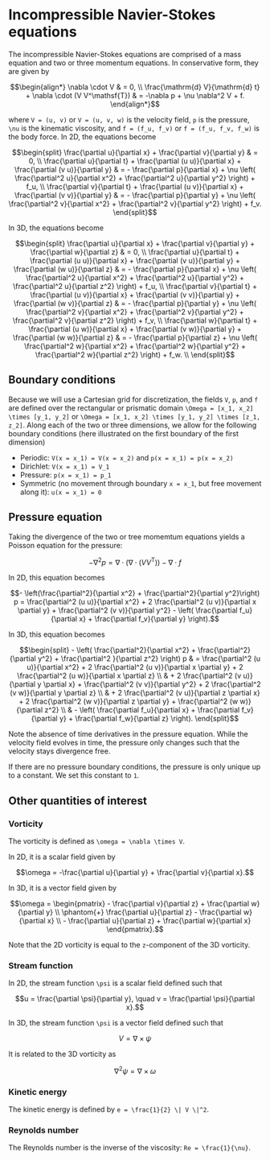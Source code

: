 # Incompressible Navier-Stokes equations

The incompressible Navier-Stokes equations are comprised of a mass equation and
two or three momentum equations. In conservative form, they are given by

```math
\begin{align*}
\nabla \cdot V & = 0, \\
\frac{\mathrm{d} V}{\mathrm{d} t} + \nabla \cdot (V V^\mathsf{T}) & = -\nabla p +
\nu \nabla^2 V + f.
\end{align*}
```

where ``V = (u, v)`` or ``V = (u, v, w)`` is the velocity field, ``p`` is the
pressure, ``\nu`` is the kinematic viscosity, and ``f = (f_u, f_v)`` or ``f =
(f_u, f_v, f_w)`` is the body force. In 2D, the equations become

```math
\begin{split}
    \frac{\partial u}{\partial x} + \frac{\partial v}{\partial y} & = 0, \\
    \frac{\partial u}{\partial t} + \frac{\partial (u u)}{\partial x} +
    \frac{\partial (v u)}{\partial y} & = - \frac{\partial p}{\partial x} +
    \nu \left( \frac{\partial^2 u}{\partial x^2} + \frac{\partial^2
    u}{\partial y^2} \right) + f_u, \\
    \frac{\partial v}{\partial t} + \frac{\partial (u v)}{\partial x} +
    \frac{\partial (v v)}{\partial y} & = - \frac{\partial p}{\partial y} +
    \nu \left( \frac{\partial^2 v}{\partial x^2} + \frac{\partial^2
    v}{\partial y^2} \right) + f_v.
\end{split}
```

In 3D, the equations become

```math
\begin{split}
    \frac{\partial u}{\partial x} + \frac{\partial v}{\partial y} +
    \frac{\partial w}{\partial z} & = 0, \\
    \frac{\partial u}{\partial t} + \frac{\partial (u u)}{\partial x} +
    \frac{\partial (v u)}{\partial y} + \frac{\partial (w u)}{\partial z} & = -
    \frac{\partial p}{\partial x} + \nu \left( \frac{\partial^2 u}{\partial
    x^2} + \frac{\partial^2 u}{\partial y^2} + \frac{\partial^2 u}{\partial
    z^2} \right) + f_u, \\
    \frac{\partial v}{\partial t} + \frac{\partial (u v)}{\partial x} +
    \frac{\partial (v v)}{\partial y} + \frac{\partial (w v)}{\partial z} & = -
    \frac{\partial p}{\partial y} + \nu \left( \frac{\partial^2 v}{\partial
    x^2} + \frac{\partial^2 v}{\partial y^2} + \frac{\partial^2 v}{\partial
    z^2}  \right) + f_v, \\
    \frac{\partial w}{\partial t} + \frac{\partial (u w)}{\partial x} +
    \frac{\partial (v w)}{\partial y} + \frac{\partial (w w)}{\partial z} & = -
    \frac{\partial p}{\partial z} + \nu \left( \frac{\partial^2 w}{\partial
    x^2} + \frac{\partial^2 w}{\partial y^2} + \frac{\partial^2 w}{\partial
    z^2}  \right) + f_w. \\
\end{split}
```

## Boundary conditions

Because we will use a Cartesian grid for discretization, the fields ``V``,
``p``, and ``f`` are defined over the rectangular or prismatic domain ``\Omega
= [x_1, x_2] \times [y_1, y_2]`` or ``\Omega = [x_1, x_2] \times [y_1, y_2]
\times [z_1, z_2]``. Along each of the two or three dimensions, we allow for
the following boundary conditions (here illustrated on the first boundary of
the first dimension)

- Periodic: ``V(x = x_1) = V(x = x_2)`` and ``p(x = x_1) = p(x = x_2)``
- Dirichlet: ``V(x = x_1) = V_1``
- Pressure: ``p(x = x_1) = p_1``
- Symmetric (no movement through boundary ``x = x_1``, but free movement along
  it): ``u(x = x_1) = 0``

## Pressure equation

Taking the divergence of the two or tree momemtum equations yields a Poisson
equation for the pressure:

```math
- \nabla^2 p = \nabla \cdot \left( \nabla \cdot (V V^\mathsf{T}) \right) -
\nabla \cdot f
```

In 2D, this equation becomes

```math
- \left(\frac{\partial^2}{\partial x^2} + \frac{\partial^2}{\partial
y^2}\right) p = \frac{\partial^2 (u u)}{\partial x^2} + 2 \frac{\partial^2 (u
v)}{\partial x \partial y} + \frac{\partial^2 (v v)}{\partial y^2} - \left( \frac{\partial f_u}{\partial x} + \frac{\partial f_v}{\partial y} \right).
```

In 3D, this equation becomes

```math
\begin{split}
    - \left( \frac{\partial^2}{\partial x^2} + \frac{\partial^2}{\partial
    y^2} + \frac{\partial^2 }{\partial z^2} \right) p
    & = \frac{\partial^2 (u u)}{\partial x^2}
    + 2 \frac{\partial^2 (u v)}{\partial x \partial y}
    + 2 \frac{\partial^2 (u w)}{\partial x \partial z} \\
    & + 2 \frac{\partial^2 (v u)}{\partial y \partial x}
    +   \frac{\partial^2 (v v)}{\partial y^2}
    + 2 \frac{\partial^2 (v w)}{\partial y \partial z} \\
    & + 2 \frac{\partial^2 (v u)}{\partial z \partial x}
    + 2 \frac{\partial^2 (w v)}{\partial z \partial y}
    +   \frac{\partial^2 (w w)}{\partial z^2} \\
    & - \left( \frac{\partial f_u}{\partial x} + \frac{\partial f_v}{\partial
    y} + \frac{\partial f_w}{\partial z} \right).
\end{split}
```

Note the absence of time derivatives in the pressure equation. While the
velocity field evolves in time, the pressure only changes such that the
velocity stays divergence free.

If there are no pressure boundary conditions, the pressure is only unique up to
a constant. We set this constant to ``1``.

## Other quantities of interest

### Vorticity

The vorticity is defined as ``\omega = \nabla \times V``.

In 2D, it is a scalar field given by

```math
\omega = -\frac{\partial u}{\partial y} + \frac{\partial v}{\partial x}.
```

In 3D, it is a vector field given by

```math
\omega = \begin{pmatrix}
    - \frac{\partial v}{\partial z} + \frac{\partial w}{\partial y} \\
    \phantom{+} \frac{\partial u}{\partial z} - \frac{\partial w}{\partial x} \\
    - \frac{\partial u}{\partial z} + \frac{\partial w}{\partial x}
\end{pmatrix}.
```

Note that the 2D vorticity is equal
to the ``z``-component of the 3D vorticity.

### Stream function

In 2D, the stream function ``\psi`` is a scalar field defined such that

```math
u = \frac{\partial \psi}{\partial y}, \quad v = \frac{\partial \psi}{\partial x}.
```

In 3D, the stream function ``\psi`` is a vector field defined such that

```math
V = \nabla \times \psi
```

It is related to the 3D vorticity as

```math
\nabla^2 \psi = \nabla \times \omega
```

### Kinetic energy

The kinetic energy is defined by ``e = \frac{1}{2} \| V \|^2``.

### Reynolds number

The Reynolds number is the inverse of the viscosity: ``Re =
\frac{1}{\nu}``.
